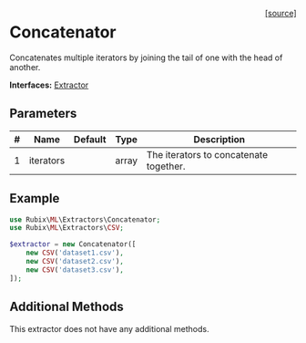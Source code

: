 <span style="float:right;"><a href="https://github.com/RubixML/ML/blob/master/src/Extractors/Concatenator.php">[source]</a></span>

# Concatenator
Concatenates multiple iterators by joining the tail of one with the head of another.

**Interfaces:** [Extractor](api.md)
## Parameters
| # | Name | Default | Type | Description |
|---|---|---|---|---|
| 1 | iterators | | array | The iterators to concatenate together. |

## Example
```php
use Rubix\ML\Extractors\Concatenator;
use Rubix\ML\Extractors\CSV;

$extractor = new Concatenator([
    new CSV('dataset1.csv'),
    new CSV('dataset2.csv'),
    new CSV('dataset3.csv'),
]);
```

## Additional Methods
This extractor does not have any additional methods.
